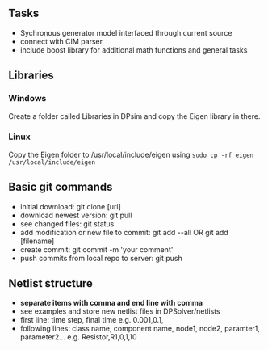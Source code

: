 ## Tasks
- Sychronous generator model interfaced through current source
- connect with CIM parser
- include boost library for additional math functions and general tasks

## Libraries
### Windows
Create a folder called Libraries in DPsim and copy the Eigen library in there.

### Linux
Copy the Eigen folder to /usr/local/include/eigen using `sudo cp -rf eigen /usr/local/include/eigen`

## Basic git commands
* initial download: git clone [url]
* download newest version: git pull
* see changed files: git status
* add modification or new file to commit: git add --all OR git add [filename]
* create commit: git commit -m 'your comment'
* push commits from local repo to server: git push

## Netlist structure
* **separate items with comma and end line with comma**
* see examples and store new netlist files in DPSolver/netlists
* first line: time step, final time e.g. 0.001,0.1,
* following lines: class name, component name, node1, node2, paramter1, parameter2... e.g. Resistor,R1,0,1,10
